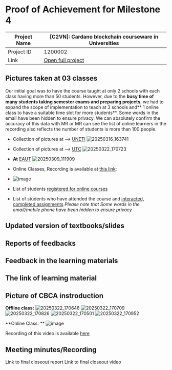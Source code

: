 #  Proof of Achievement for Milestone 4
|  Project Name |  [C2VN]: Cardano blockchain courseware in Universities |
| ------------ | ------------ |
| Project ID  | 1200002  |
|  Link  |  [Open full project](https://projectcatalyst.io/funds/12/f12-cardano-open-ecosystem/c2vn-cardano-blockchain-courseware-in-universities) |



## Pictures taken at 03 classes
Our initial goal was to have the course taught at only 2 schools with each class having more than 50 students. However, due to the **busy time of many students taking semester exams and preparing projects**, we had to expand the scope of implementation to teach at 3 schools and** 1 online class to have a suitable time slot for more students**.
Some words in the email have been hidden to ensure privacy. We can absolutely confirm the accuracy of this data with MR or MR can see the list of online learners in the recording also reflects the number of students is more than 100 people.
- Collection of pictures at --> [UNETI](https://drive.google.com/drive/folders/1aHgRMHEtjqnaMX-x0at1Uc1HvmCJf_9_?usp=sharing)
  ![20250316_163741](https://github.com/user-attachments/assets/a32adcfc-01bb-4c2c-a167-51afac29bcf9)

- Collection of pictures at --> [UTC](https://drive.google.com/drive/folders/1f3G05SeGDybx7W68YM27FlkAq-MLB-ay?usp=sharing)
  ![20250322_170723](https://github.com/user-attachments/assets/6770b717-cd30-40aa-84e8-2c67c9743b84)

- **At** [EAUT](https://drive.google.com/drive/folders/1wxBcJUXn0z8vj-CjJeAujAJUbValJepr?usp=sharing)
  ![20250309_111909](https://github.com/user-attachments/assets/4ce1e117-2e0a-45b2-969b-89a4e644b42b)

- Online Classes,  Recording is available at [this link](https://youtu.be/88UeYwok7M0?t=4250):
- 
  ![image](https://github.com/user-attachments/assets/95c72e2d-cd5c-4235-8439-c8a3c106e0c0)

 
  
  
- List of students [registered for online courses](https://docs.google.com/spreadsheets/d/1yYSeK-P1KFU1QxCrEvcuB2nY3NBGzmpHJYuyVL_ACdA/edit?gid=1992747189#gid=1992747189)
- List of students who have attended the course and [interacted, completed assignments](https://docs.google.com/spreadsheets/d/1yYSeK-P1KFU1QxCrEvcuB2nY3NBGzmpHJYuyVL_ACdA/edit?gid=673458355#gid=673458355)
  _Please note that Some words in the email/mobile phone have been hidden to ensure privacy_



## Updated version of textbooks/slides
## Reports of feedbacks 
## Feedback in the learning materials
## The link of learning material
## Picture of CBCA instroduction 
**Offline class:**
![20250322_170646](https://github.com/user-attachments/assets/16978c35-47ae-4371-931a-1f0cfc821d76)
![20250322_170709](https://github.com/user-attachments/assets/da1b56ce-6523-4910-a1bb-fa10bad77b89)
![20250322_170826](https://github.com/user-attachments/assets/1f284da7-b21c-4e09-801f-5a53a8e731d0)
![20250322_170501](https://github.com/user-attachments/assets/7f3c9098-0682-4a48-bb38-1fa7108f3ea7)
![20250322_170952](https://github.com/user-attachments/assets/df7b8ea1-c2f8-4de2-8830-5ac02c9c78ac)



**Online Class:
**
![image](https://github.com/user-attachments/assets/cbf14781-9deb-4380-924c-1172371a1f36)

Recording of this video is available [here](https://youtu.be/vxSJNJHF2YA?t=1405)

## Meeting minutes/Recording  
Link to final closeout report
Link to final closeout video
